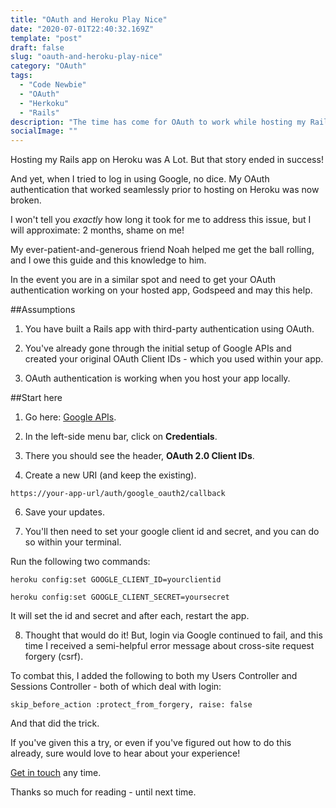```yaml
---
title: "OAuth and Heroku Play Nice"
date: "2020-07-01T22:40:32.169Z"
template: "post"
draft: false
slug: "oauth-and-heroku-play-nice"
category: "OAuth"
tags:
  - "Code Newbie"
  - "OAuth"
  - "Herkoku"
  - "Rails"
description: "The time has come for OAuth to work while hosting my Rails app on Heroku. Deep sigh of happiness."
socialImage: ""
---
```


Hosting my Rails app on Heroku was A Lot. But that story ended in success!

And yet, when I tried to log in using Google, no dice. My OAuth authentication that worked seamlessly prior to hosting on Heroku was now broken.

I won't tell you *exactly* how long it took for me to address this issue, but I will approximate: 2 months, shame on me!

My ever-patient-and-generous friend Noah helped me get the ball rolling, and I owe this guide and this knowledge to him. 

In the event you are in a similar spot and need to get your OAuth authentication working on your hosted app, Godspeed and may this help.

##Assumptions

1) You have built a Rails app with third-party authentication using OAuth.

2) You've already gone through the initial setup of Google APIs and created your original OAuth Client IDs - which you used within your app.

3) OAuth authentication is working when you host your app locally.

##Start here

1) Go here: [Google APIs](console.developers.google.com).

2) In the left-side menu bar, click on **Credentials**.

3) There you should see the header, **OAuth 2.0 Client IDs**.

4) Create a new URI (and keep the existing).

`https://your-app-url/auth/google_oauth2/callback`

6) Save your updates.

7) You'll then need to set your google client id and secret, and you can do so within your terminal. 

Run the following two commands:

`heroku config:set GOOGLE_CLIENT_ID=yourclientid`

`heroku config:set GOOGLE_CLIENT_SECRET=yoursecret`

It will set the id and secret and after each, restart the app.

8) Thought that would do it! But, login via Google continued to fail, and this time I received a semi-helpful error message about cross-site request forgery (csrf).

To combat this, I added the following to both my Users Controller and Sessions Controller - both of which deal with login:

`skip_before_action :protect_from_forgery, raise: false`

And that did the trick. 

If you've given this a try, or even if you've figured out how to do this already, sure would love to hear about your experience!

[Get in touch](/pages/contacts) any time.

Thanks so much for reading - until next time.